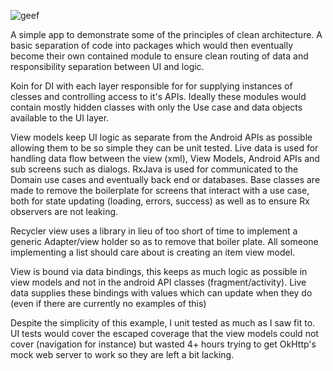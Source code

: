 ![geef](https://media.giphy.com/media/hWWwDj4MBurktacIvy/giphy.gif)

A simple app to demonstrate some of the principles of clean architecture. A basic separation of code into packages which would then eventually become their own contained module to ensure clean routing of data and responsibility separation between UI and logic.

Koin for DI with each layer responsible for for supplying instances of clesses and controlling access to it's APIs. Ideally these modules would contain mostly hidden classes with only the Use case and data objects available to the UI layer.

View models keep UI logic as separate from the Android APIs as possible allowing them to be so simple they can be unit tested. Live data is used for handling data flow between the view (xml), View Models, Android APIs and sub screens such as dialogs. RxJava is used for communicated to the Domain use cases and eventually back end or databases. Base classes are made to remove the boilerplate for screens that interact with a use case, both for state updating (loading, errors, success) as well as to ensure Rx observers are not leaking.

Recycler view uses a library in lieu of too short of time to implement a generic Adapter/view holder so as to remove that boiler plate. All someone implementing a list should care about is creating an item view model.

View is bound via data bindings, this keeps as much logic as possible in view models and not in the android API classes (fragment/activity). Live data supplies these bindings with values which can update when they do (even if there are currently no examples of this)

Despite the simplicity of this example, I unit tested as much as I saw fit to. UI tests would cover the escaped coverage that the view models could not cover (navigation for instance) but wasted 4+ hours trying to get OkHttp's mock web server to work so they are left a bit lacking.

